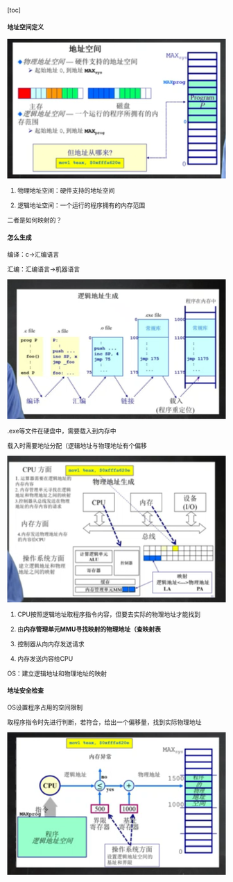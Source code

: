 [toc]

#### 地址空间定义

![image-20231104141447052](./image_3.2%E5%9C%B0%E5%9D%80%E7%A9%BA%E9%97%B4&%E5%9C%B0%E5%9D%80%E7%94%9F%E6%88%90/image-20231104141447052.png)

1. 物理地址空间：硬件支持的地址空间

2. 逻辑地址空间：一个运行的程序拥有的内存范围

二者是如何映射的？



#### 怎么生成

编译：c->汇编语言

汇编：汇编语言->机器语言

![image-20231104141658985](./image_3.2%E5%9C%B0%E5%9D%80%E7%A9%BA%E9%97%B4&%E5%9C%B0%E5%9D%80%E7%94%9F%E6%88%90/image-20231104141658985.png)

.exe等文件在硬盘中，需要载入到内存中

载入时需要地址分配（逻辑地址与物理地址有个偏移



![image-20231104141927725](./image_3.2%E5%9C%B0%E5%9D%80%E7%A9%BA%E9%97%B4&%E5%9C%B0%E5%9D%80%E7%94%9F%E6%88%90/image-20231104141927725.png)

1. CPU按照逻辑地址取程序指令内容，但要去实际的物理地址才能找到

2. 由**内存管理单元MMU寻找映射的物理地址（查映射表**

3. 控制器从向内存发送请求

4. 内存发送内容给CPU

OS：建立逻辑地址和物理地址的映射

#### 地址安全检查

OS设置程序占用的空间限制

取程序指令时先进行判断，若符合，给出一个偏移量，找到实际物理地址

![image-20231104142350149](./image_3.2%E5%9C%B0%E5%9D%80%E7%A9%BA%E9%97%B4&%E5%9C%B0%E5%9D%80%E7%94%9F%E6%88%90/image-20231104142350149.png)





